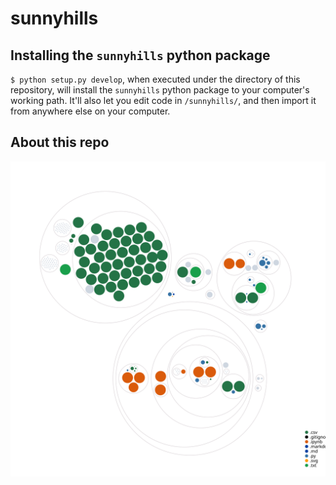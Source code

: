 # sunnyhills

## Installing the `sunnyhills` python package

`$ python setup.py develop`, when executed under the directory of this repository, will install the `sunnyhills` python package to
your computer's working path.  It'll also let you edit code in `/sunnyhills/`,
and then import it from anywhere else on your computer.

## About this repo
![Visualization of this repo](./diagram.svg)
